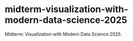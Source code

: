 # midterm-visualization-with-modern-data-science-2025
Midterm: Visualization with Modern Data Science 2025.
